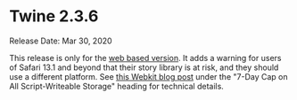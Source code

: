 # Twine 2.3.6

Release Date: Mar 30, 2020

This release is only for the [web based version](https://twinery.org/2). It adds a warning for users of Safari 13.1 and beyond that their story library is at risk, and they should use a different platform. See [this Webkit blog post](https://webkit.org/blog/10218/full-third-party-cookie-blocking-and-more/) under the "7-Day Cap on All Script-Writeable Storage" heading for technical details.
